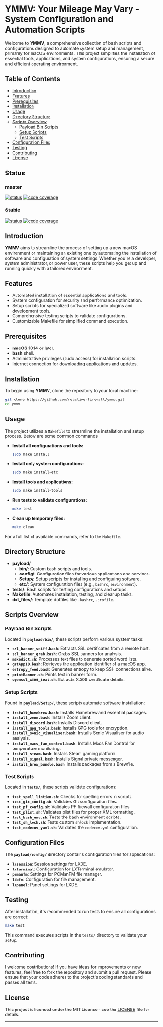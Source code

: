 # YMMV: Your Mileage May Vary - System Configuration and Automation Scripts

Welcome to **YMMV**, a comprehensive collection of bash scripts and configurations designed to automate system setup and management, primarily for macOS environments. This project simplifies the installation of essential tools, applications, and system configurations, ensuring a secure and efficient operating environment.

## Table of Contents

- [Introduction](#introduction)
- [Features](#features)
- [Prerequisites](#prerequisites)
- [Installation](#installation)
- [Usage](#usage)
- [Directory Structure](#directory-structure)
- [Scripts Overview](#scripts-overview)
  - [Payload Bin Scripts](#payload-bin-scripts)
  - [Setup Scripts](#setup-scripts)
  - [Test Scripts](#test-scripts)
- [Configuration Files](#configuration-files)
- [Testing](#testing)
- [Contributing](#contributing)
- [License](#license)

## Status

### master ###
[![status](https://travis-ci.org/reactive-firewall/ymmv.svg?branch=master)](https://travis-ci.org/reactive-firewall/ymmv)
[![code coverage](https://codecov.io/gh/reactive-firewall/ymmv/branch/master/graph/badge.svg)](https://codecov.io/gh/reactive-firewall/ymmv/branch/master/)

### Stable ###
[![status](https://travis-ci.org/reactive-firewall/ymmv.svg?branch=stable)](https://travis-ci.org/reactive-firewall/ymmv)
[![code coverage](https://codecov.io/gh/reactive-firewall/ymmv/branch/stable/graph/badge.svg)](https://codecov.io/gh/reactive-firewall/ymmv/branch/stable/)

## Introduction

**YMMV** aims to streamline the process of setting up a new macOS environment or maintaining an existing one by automating the installation of software and configuration of system settings. Whether you're a developer, system administrator, or power user, these scripts help you get up and running quickly with a tailored environment.

## Features

- Automated installation of essential applications and tools.
- System configuration for security and performance optimization.
- Setup scripts for specialized software like audio plugins and development tools.
- Comprehensive testing scripts to validate configurations.
- Customizable Makefile for simplified command execution.

## Prerequisites

- **macOS** 10.14 or later.
- **bash** shell.
- Administrative privileges (sudo access) for installation scripts.
- Internet connection for downloading applications and updates.

## Installation

To begin using **YMMV**, clone the repository to your local machine:

```bash
git clone https://github.com/reactive-firewall/ymmv.git
cd ymmv
```

## Usage

The project utilizes a `Makefile` to streamline the installation and setup process. Below are some common commands:

- **Install all configurations and tools:**

  ```bash
  sudo make install
  ```

- **Install only system configurations:**

  ```bash
  sudo make install-etc
  ```

- **Install tools and applications:**

  ```bash
  sudo make install-tools
  ```

- **Run tests to validate configurations:**

  ```bash
  make test
  ```

- **Clean up temporary files:**

  ```bash
  make clean
  ```

For a full list of available commands, refer to the `Makefile`.

## Directory Structure

- **payload/**
  - **bin/**: Custom bash scripts and tools.
  - **config/**: Configuration files for various applications and services.
  - **Setup/**: Setup scripts for installing and configuring software.
  - **etc/**: System configuration files (e.g., `bashrc`, `environment`).
- **tests/**: Bash scripts for testing configurations and setups.
- **Makefile**: Automates installation, testing, and cleanup tasks.
- **dot_files/**: Template dotfiles like `.bashrc`, `.profile`.

## Scripts Overview

### Payload Bin Scripts

Located in **`payload/bin/`**, these scripts perform various system tasks:

- **`ssl_banner_sniff.bash`**: Extracts SSL certificates from a remote host.
- **`ssl_banner_grab.bash`**: Grabs SSL banners for analysis.
- **`makedict.sh`**: Processes text files to generate sorted word lists.
- **`getAppID.bash`**: Retrieves the application identifier of a macOS app.
- **`entropy_feed.bash`**: Generates entropy to keep SSH connections alive.
- **`printBanner.sh`**: Prints text in banner form.
- **`openssl_x509_text.sh`**: Extracts X.509 certificate details.

### Setup Scripts

Found in **`payload/Setup/`**, these scripts automate software installation:

- **`install_homebrew.bash`**: Installs Homebrew and essential packages.
- **`install_zoom.bash`**: Installs Zoom client.
- **`install_discord.bash`**: Installs Discord client.
- **`install_gpg_tools.bash`**: Installs GPG tools for encryption.
- **`install_sonic_visualiser.bash`**: Installs Sonic Visualiser for audio analysis.
- **`install_macs_fan_control.bash`**: Installs Macs Fan Control for temperature monitoring.
- **`install_steam.bash`**: Installs Steam gaming platform.
- **`install_signal.bash`**: Installs Signal private messenger.
- **`install_brew_bundle.bash`**: Installs packages from a Brewfile.

### Test Scripts

Located in **`tests/`**, these scripts validate configurations:

- **`test_spell_lintian.sh`**: Checks for spelling errors in scripts.
- **`test_git_config.sh`**: Validates Git configuration files.
- **`test_pf_config.sh`**: Validates PF firewall configuration files.
- **`test_plist.sh`**: Validates plist files for proper XML formatting.
- **`test_bash_env.sh`**: Tests the bash environment scripts.
- **`test_sh_lock.sh`**: Tests custom `shlock` implementation.
- **`test_codecov_yaml.sh`**: Validates the `codecov.yml` configuration.

## Configuration Files

The **`payload/config/`** directory contains configuration files for applications:

- **`lxsession`**: Session settings for LXDE.
- **`lxterminal`**: Configuration for LXTerminal emulator.
- **`pcmanfm`**: Settings for PCManFM file manager.
- **`libfm`**: Configuration for file management.
- **`lxpanel`**: Panel settings for LXDE.

## Testing

After installation, it's recommended to run tests to ensure all configurations are correct:

```bash
make test
```

This command executes scripts in the `tests/` directory to validate your setup.

## Contributing

I welcome contributions! If you have ideas for improvements or new features, feel free to fork the repository and submit a pull request. Please ensure that your code adheres to the project's coding standards and passes all tests.

## License

This project is licensed under the MIT License - see the [LICENSE](LICENSE.md) file for details.

---
